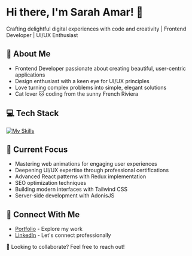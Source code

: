 # Hi there, I'm Sarah Amar! 👋

Crafting delightful digital experiences with code and creativity | Frontend Developer | UI/UX Enthusiast

## 🚀 About Me
- Frontend Developer passionate about creating beautiful, user-centric applications
- Design enthusiast with a keen eye for UI/UX principles
- Love turning complex problems into simple, elegant solutions
- Cat lover 🐱 coding from the sunny French Riviera

## 💻 Tech Stack
[![My Skills](https://skillicons.dev/icons?i=js,react,nextjs,nodejs,svelte,tailwindcss,storybook,figma)](https://skillicons.dev)

## 🌱 Current Focus
- Mastering web animations for engaging user experiences
- Deepening UI/UX expertise through professional certifications
- Advanced React patterns with Redux implementation
- SEO optimization techniques
- Building modern interfaces with Tailwind CSS
- Server-side development with AdonisJS

## 🔗 Connect With Me
- [Portfolio](https://studio.sarah-amar.com) - Explore my work
- [LinkedIn](https://twitter.com/introvertedbot) - Let's connect professionally

💫 Looking to collaborate? Feel free to reach out!
